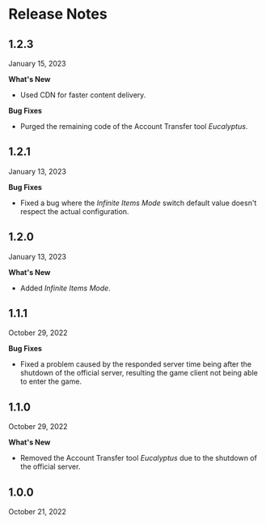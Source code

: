 # Release Notes

## 1.2.3

January 15, 2023

**What's New**

* Used CDN for faster content delivery.

**Bug Fixes**

* Purged the remaining code of the Account Transfer tool *Eucalyptus*.

## 1.2.1

January 13, 2023

**Bug Fixes**

* Fixed a bug where the *Infinite Items Mode* switch default value doesn't respect the actual configuration.

## 1.2.0

January 13, 2023

**What's New**

* Added *Infinite Items Mode*.

## 1.1.1

October 29, 2022

**Bug Fixes**

* Fixed a problem caused by the responded server time being after the shutdown of the official server, resulting the game client not being able to enter the game.

## 1.1.0

October 29, 2022

**What's New**

* Removed the Account Transfer tool *Eucalyptus* due to the shutdown of the official server.

## 1.0.0

October 21, 2022